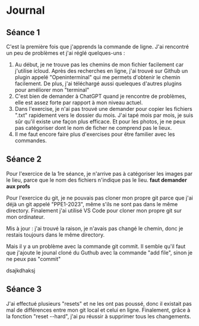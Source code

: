 # Journal
## Séance 1
C'est la première fois que j'apprends la commande de ligne. J'ai rencontré un peu de problèmes et j'ai réglé quelques-uns :
1. Au début, je ne trouve pas les chemins de mon fichier facilement car j'utilise icloud. Après des recherches en ligne, j'ai trouvé sur Github un plugin appelé "Openinterminal" qui me permets d'obtenir le chemin facilement. De plus, j'ai téléchargé aussi queleques d'autres plugins pour améliorer mon "terminal"
2. C'est bien de demander à ChatGPT quand je rencontre de problèmes, elle est assez forte par rapport à mon niveau actuel.
3. Dans l'exercise, je n'ai pas trouvé une demander pour copier les fichiers ".txt" rapidement vers le dossier du mois. J'ai tapé mois par mois, je suis sûr qu'il existe une façon plus efficace. Et pour les photos, je ne peux pas catégoriser dont le nom de ficher ne comprend pas le lieux.
4. Il me faut encore faire plus d'exercises pour être familier avec les commandes.

## Séance 2
Pour l'exercice de la 1re séance, je n'arrive pas à catégoriser les images par le lieu, parce que le nom des fichiers n'indique pas le lieu. **faut demander aux profs**

Pour l'exercice du git, je ne pouvais pas cloner mon propre git parce que j'ai déjà un git appelé "PPE1-2023", même s'ils ne sont pas dans le même directory. Finalement j'ai utilisé VS Code pour cloner mon propre git sur mon ordinateur. 

Mis à jour : j'ai trouvé la raison, je n'avais pas changé le chemin, donc je restais toujours dans le même directory.

Mais il y a un problème avec la commande git commit. Il semble qu'il faut que j'ajoute le jounal cloné du Guthub avec la commande "add file", sinon je ne peux pas "commit"

dsajkdhaksj

## Séance 3
J'ai effectué plusieurs "resets" et ne les ont pas poussé, donc il existait pas mal de différences entre mon git local et celui en ligne. Finalement, grâce à la fonction "reset --hard", j'ai pu réussir à supprimer tous les changements.